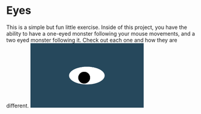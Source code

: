 # Eyes
This is a simple but fun little exercise. Inside of this 
project, you have the ability to have a one-eyed monster
following your mouse movements, and a two eyed monster 
following it. Check out each one and how they are different.
<img src= "oneeye.png" width='300'/>
